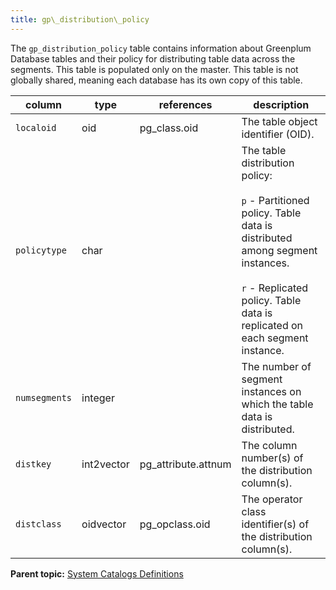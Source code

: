 ```yaml
---
title: gp\_distribution\_policy 
---
```


The `gp_distribution_policy` table contains information about Greenplum Database tables and their policy for distributing table data across the segments. This table is populated only on the master. This table is not globally shared, meaning each database has its own copy of this table.

|column|type|references|description|
|------|----|----------|-----------|
|`localoid`|oid|pg\_class.oid|The table object identifier \(OID\).|
|`policytype`|char| |The table distribution policy:<br/><br/>`p` - Partitioned policy. Table data is distributed among segment instances.<br/><br/>`r` - Replicated policy. Table data is replicated on each segment instance.|
|`numsegments`|integer| |The number of segment instances on which the table data is distributed.|
|`distkey`|int2vector|pg\_attribute.attnum|The column number\(s\) of the distribution column\(s\).|
|`distclass`|oidvector|pg\_opclass.oid|The operator class identifier\(s\) of the distribution column\(s\).|

**Parent topic:** [System Catalogs Definitions](../system_catalogs/catalog_ref-html.html)

